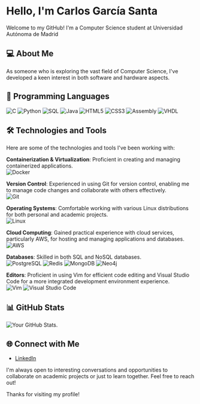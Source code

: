 # Hello, I'm Carlos García Santa

Welcome to my GitHub! I'm a Computer Science student at Universidad Autónoma de Madrid

## 💻 About Me

As someone who is exploring the vast field of Computer Science, I've developed a keen interest in both software and hardware aspects. 

## 🚀 Programming Languages

![C](https://img.shields.io/badge/-C-555555?style=for-the-badge&logo=c&logoColor=blue)
![Python](https://img.shields.io/badge/-Python-ffd343?style=for-the-badge&logo=python&logoColor=blue)
![SQL](https://img.shields.io/badge/-SQL-f29111?style=for-the-badge&logo=sql&logoColor=white)
![Java](https://img.shields.io/badge/-Java-f89820?style=for-the-badge&logo=java&logoColor=white)
![HTML5](https://img.shields.io/badge/-HTML5-ff5722?style=for-the-badge&logo=html5&logoColor=white)
![CSS3](https://img.shields.io/badge/-CSS3-1572B6?style=for-the-badge&logo=css3&logoColor=white)
![Assembly](https://img.shields.io/badge/-Assembly-4B0082?style=for-the-badge&logo=generic&logoColor=white)
![VHDL](https://img.shields.io/badge/-VHDL-8B00FF?style=for-the-badge&logo=generic&logoColor=white)


## 🛠 Technologies and Tools

Here are some of the technologies and tools I've been working with:

**Containerization & Virtualization**: Proficient in creating and managing containerized applications.  
![Docker](https://img.shields.io/badge/-Docker-AAAAAA?style=for-the-badge&logo=docker&logoColor=white)

**Version Control**: Experienced in using Git for version control, enabling me to manage code changes and collaborate with others effectively.  
![Git](https://img.shields.io/badge/-Git-AAAAAA?style=for-the-badge&logo=git&logoColor=white)

**Operating Systems**: Comfortable working with various Linux distributions for both personal and academic projects.  
![Linux](https://img.shields.io/badge/-Linux-AAAAAA?style=for-the-badge&logo=linux&logoColor=black)

**Cloud Computing**: Gained practical experience with cloud services, particularly AWS, for hosting and managing applications and databases.  
![AWS](https://img.shields.io/badge/-AWS-AAAAAA?style=for-the-badge&logo=amazonaws&logoColor=white)

**Databases**: Skilled in both SQL and NoSQL databases.  
![PostgreSQL](https://img.shields.io/badge/-PostgreSQL-AAAAAA?style=for-the-badge&logo=postgresql&logoColor=white) ![Redis](https://img.shields.io/badge/-Redis-AAAAAA?style=for-the-badge&logo=redis&logoColor=white) ![MongoDB](https://img.shields.io/badge/-MongoDB-AAAAAA?style=for-the-badge&logo=mongodb&logoColor=white) ![Neo4j](https://img.shields.io/badge/-Neo4j-AAAAAA?style=for-the-badge&logo=neo4j&logoColor=white)

**Editors**: Proficient in using Vim for efficient code editing and Visual Studio Code for a more integrated development environment experience.  
![Vim](https://img.shields.io/badge/-Vim-AAAAAA?style=for-the-badge&logo=vim&logoColor=white) ![Visual Studio Code](https://img.shields.io/badge/-Visual%20Studio%20Code-AAAAAA?style=for-the-badge&logo=visualstudiocode&logoColor=white)

## 📊 GitHub Stats

![Your GitHub Stats](https://github-readme-stats.vercel.app/api?username=santacg&show_icons=true&theme=radical).

## 🌐 Connect with Me

- [LinkedIn](your-LinkedIn-link)

I'm always open to interesting conversations and opportunities to collaborate on academic projects or just to learn together. Feel free to reach out!

Thanks for visiting my profile!

